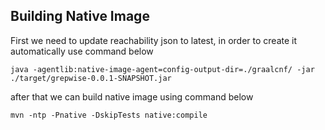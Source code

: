 ## Building Native Image
First we need to update reachability json to latest, in order to create it automatically use command below
```shell
java -agentlib:native-image-agent=config-output-dir=./graalcnf/ -jar ./target/grepwise-0.0.1-SNAPSHOT.jar
```
after that we can build native image using command below
```shell
mvn -ntp -Pnative -DskipTests native:compile
```
